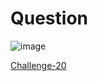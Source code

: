 
# Question #

![image](https://github.com/Riddhiman2005/Cryptopals-Crypto-Challenges/assets/130882317/421b3f82-55cb-4ce9-846c-49b056566b30)

[Challenge-20](https://cryptopals.com/sets/3/challenges/20)
